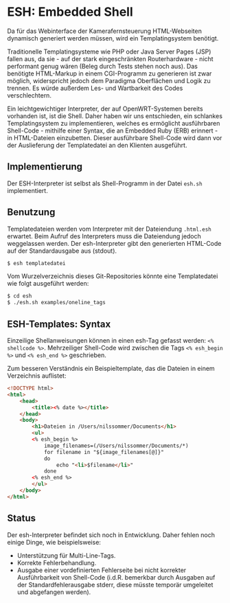 ESH: Embedded Shell
===================

Da für das Webinterface der Kamerafernsteuerung HTML-Webseiten dynamisch generiert werden müssen, wird ein Templatingsystem benötigt.

Traditionelle Templatingsysteme wie PHP oder Java Server Pages (JSP) fallen aus, da sie - auf der stark eingeschränkten Routerhardware - nicht performant genug wären (Beleg durch Tests stehen noch aus). Das benötigte HTML-Markup in einem CGI-Programm zu generieren ist zwar möglich, widerspricht jedoch dem Paradigma Oberflächen und Logik zu trennen. Es würde außerdem Les- und Wartbarkeit des Codes verschlechtern.

Ein leichtgewichtiger Interpreter, der auf OpenWRT-Systemen bereits vorhanden ist, ist die Shell. Daher haben wir uns entschieden, ein schlankes Templatingsystem zu implementieren, welches es ermöglicht ausführbaren Shell-Code - mithilfe einer Syntax, die an Embedded Ruby (ERB) erinnert - in HTML-Dateien einzubetten. Dieser ausführbare Shell-Code wird dann vor der Auslieferung der Templatedatei an den Klienten ausgeführt.

## Implementierung

Der ESH-Interpreter ist selbst als Shell-Programm in der Datei `esh.sh` implementiert.

## Benutzung

Templatedateien werden vom Interpreter mit der Dateiendung `.html.esh` erwartet. Beim Aufruf des Interpreters muss die Dateiendung jedoch weggelassen werden. Der esh-Interpreter gibt den generierten HTML-Code auf der Standardausgabe aus (stdout).

```sh
$ esh templatedatei
```

Vom Wurzelverzeichnis dieses Git-Repositories könnte eine Templatedatei wie folgt ausgeführt werden:

```sh
$ cd esh
$ ./esh.sh examples/oneline_tags
```

## ESH-Templates: Syntax

Einzeilige Shellanweisungen können in einen esh-Tag gefasst werden: `<% shellcode %>`. Mehrzeiliger Shell-Code wird zwischen die Tags `<% esh_begin %>` und `<% esh_end %>` geschrieben.

Zum besseren Verständnis ein Beispieltemplate, das die Dateien in einem Verzeichnis auflistet:

```html
<!DOCTYPE html>
<html>
	<head>
		<title><% date %></title>
	</head>
	<body>
		<h1>Dateien in /Users/nilssommer/Documents</h1>
		<ul>
		<% esh_begin %>
			image_filenames=(/Users/nilssommer/Documents/*)
			for filename in "${image_filenames[@]}"
			do
				echo "<li>$filename</li>"
			done
		<% esh_end %>
		</ul>
	</body>
</html>

```

## Status

Der esh-Interpreter befindet sich noch in Entwicklung. Daher fehlen noch einige Dinge, wie beispielsweise:

* Unterstützung für Multi-Line-Tags.
* Korrekte Fehlerbehandlung.
* Ausgabe einer vordefinierten Fehlerseite bei nicht korrekter Ausführbarkeit von Shell-Code (i.d.R. bemerkbar durch Ausgaben auf der Standardfehlerausgabe stderr, diese müsste temporär umgeleitet und abgefangen werden).